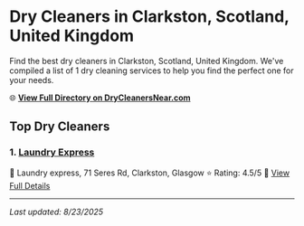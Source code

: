 # Dry Cleaners in Clarkston, Scotland, United Kingdom

Find the best dry cleaners in Clarkston, Scotland, United Kingdom. We've compiled a list of 1 dry cleaning services to help you find the perfect one for your needs.

🌐 **[View Full Directory on DryCleanersNear.com](https://drycleanersnear.com/city/United%20Kingdom/Scotland/Clarkston)**

## Top Dry Cleaners

### 1. [Laundry Express](https://drycleanersnear.com/dryCleaner/6894090cfa09c6c0709d98f9/laundry-express)
📍 Laundry express, 71 Seres Rd, Clarkston, Glasgow
⭐ Rating: 4.5/5
🔗 [View Full Details](https://drycleanersnear.com/dryCleaner/6894090cfa09c6c0709d98f9/laundry-express)


---

*Last updated: 8/23/2025*
